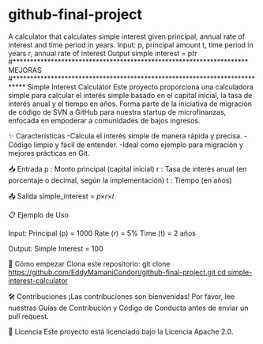# github-final-project
A calculator that calculates simple interest given principal, annual rate of interest and time period in years.
Input:
   p, principal amount
   t, time period in years
   r, annual rate of interest
Output
   simple interest = p*t*r
#********************************************************************
                     MEJORAS
#***************************************************************************
                                   Simple Interest Calculator
Este proyecto proporciona una calculadora simple para calcular el interés simple basado en el capital inicial, la tasa de interés anual y el tiempo en años.
Forma parte de la iniciativa de migración de código de SVN a GitHub para nuestra startup de microfinanzas, enfocada en empoderar a comunidades de bajos ingresos.

✨ Características
   -Calcula el interés simple de manera rápida y precisa.
   -Código limpio y fácil de entender.
   -Ideal como ejemplo para migración y mejores prácticas en Git.

📥 Entrada
   p : Monto principal (capital inicial)
   r : Tasa de interés anual (en porcentaje o decimal, según la implementación)
   t : Tiempo (en años)

📤 Salida
simple_interest = 𝑝×𝑟×𝑡

📋 Ejemplo de Uso

Input:
  Principal (p) = 1000
  Rate (r) = 5%
  Time (t) = 2 años

Output:
  Simple Interest = 100


🚀 Cómo empezar
Clona este repositorio:
git clone [https://github.com/EddyMamaniCondori/github-final-project.git
cd simple-interest-calculator](https://github.com/EddyMamaniCondori/github-final-project.git)

🛠️ Contribuciones
¡Las contribuciones son bienvenidas!
Por favor, lee nuestras Guías de Contribución y Código de Conducta antes de enviar un pull request.

📄 Licencia
Este proyecto está licenciado bajo la Licencia Apache 2.0.
